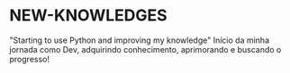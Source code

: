 # NEW-KNOWLEDGES
"Starting to use Python and improving my knowledge"  Início da minha jornada como Dev, adquirindo conhecimento, aprimorando e buscando o progresso!
